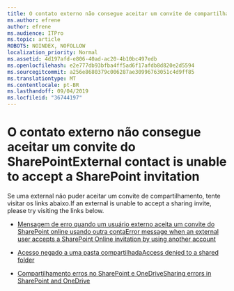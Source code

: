 ```yaml
---
title: O contato externo não consegue aceitar um convite de compartilhamento
ms.author: efrene
author: efrene
ms.audience: ITPro
ms.topic: article
ROBOTS: NOINDEX, NOFOLLOW
localization_priority: Normal
ms.assetid: 4d197afd-e806-40ad-ac20-4b10bc497edb
ms.openlocfilehash: e2e777db93bfba4ff5ad6f17afdb8d820e2d5594
ms.sourcegitcommit: a256e8680379c006287ae30996763051c4d9ff85
ms.translationtype: MT
ms.contentlocale: pt-BR
ms.lasthandoff: 09/04/2019
ms.locfileid: "36744197"
---
```

# <a name="external-contact-is-unable-to-accept-a-sharepoint-invitation"></a><span data-ttu-id="1134a-102">O contato externo não consegue aceitar um convite do SharePoint</span><span class="sxs-lookup"><span data-stu-id="1134a-102">External contact is unable to accept a SharePoint invitation</span></span>

<span data-ttu-id="1134a-103">Se uma external não puder aceitar um convite de compartilhamento, tente visitar os links abaixo.</span><span class="sxs-lookup"><span data-stu-id="1134a-103">If an external is unable to accept a sharing invite, please try visiting the links below.</span></span>

- [<span data-ttu-id="1134a-104">Mensagem de erro quando um usuário externo aceita um convite do SharePoint online usando outra conta</span><span class="sxs-lookup"><span data-stu-id="1134a-104">Error message when an external user accepts a SharePoint Online invitation by using another account</span></span>](https://docs.microsoft.com/sharepoint/support/sharing-and-permissions/error-when-external-user-accepts-an-invitation-by-using-another-account)

- [<span data-ttu-id="1134a-105">Acesso negado a uma pasta compartilhada</span><span class="sxs-lookup"><span data-stu-id="1134a-105">Access denied to a shared folder</span></span>](https://docs.microsoft.com/sharepoint/support/sharing-and-permissions/cannot-access-shared-folder)

- [<span data-ttu-id="1134a-106">Compartilhamento erros no SharePoint e OneDrive</span><span class="sxs-lookup"><span data-stu-id="1134a-106">Sharing errors in SharePoint and OneDrive</span></span>](https://docs.microsoft.com/sharepoint/sharepoint-onedrive-error-message)


